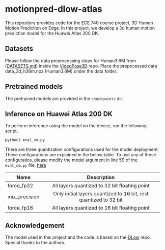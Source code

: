 # motionpred-dlow-atlas
This repository provides code for the ECE 740 course project, 3D Human Motion Prediction on Edge. In this project, we develop a 3d human motion prediction model for the Huawei Atlas 200 DK. 

## Datasets
Please follow the data preprocessing steps for Human3.6M from ([DATASETS.md](https://github.com/facebookresearch/VideoPose3D/blob/master/DATASETS.md)) inside the [VideoPose3D](https://github.com/facebookresearch/VideoPose3D) repo. Place the prepocessed data data_3d_h36m.npz (Human3.6M) under the data folder.

## Pretrained models
The pretrained models are provided in the `checkpoints` dir.

## Inference on Huawei Atlas 200 DK
To perform inference using the model on the device, run the following script.

```bash
python3 eval_om.py
```

There are three quantization configurations used for the model deployment. These configurations are explained in the below table. To use any of these configuratios, please modify the model argument in line 59 of the `eval_om.py` file, [here](https://github.com/gohar-malik/motionpred-dlow-atlas/blob/c0cb23a2ed4ca69f6b086c91630b165ec8786b2d/eval_om.py#L59)

| Name        | Description           | 
| ------------- |:-------------:| 
| force_fp32 | All layers quantized to 32 bit floating point | 
| mix_precision | Only initial layers quantized to 16 bit, rest quantized to 32 bit |   
|force_fp16 | All layers quantized to 16 bit floating point |   

## Acknowledgement
The model used in this project and the code is based on the [DLow](https://github.com/Khrylx/DLow) repo. Special thanks to the authors.
